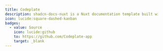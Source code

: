 ```yaml
---
title: Codeplate
description: shadcn-docs-nuxt is a Nuxt documentation template built with Nuxt Content and shadcn-vue.
icon: lucide:square-dashed-kanban
badges:
  - value: Source
    icon: lucide:github
    to: https://github.com/Codeplate-app
    target: _blank
---
```

